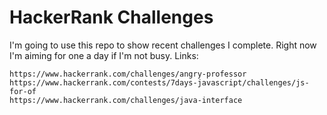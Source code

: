 # HackerRank Challenges
I'm going to use this repo to show recent challenges I complete. Right now I'm aiming for one a day if I'm not busy.
Links:
```
https://www.hackerrank.com/challenges/angry-professor
https://www.hackerrank.com/contests/7days-javascript/challenges/js-for-of
https://www.hackerrank.com/challenges/java-interface

```